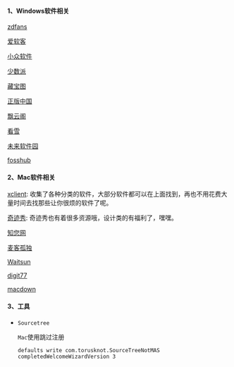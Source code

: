 <!--
 * @Author: Rainy
 * @Github: https://github.com/Rain120
 * @Date: 2019-01-20 16:02:18
 * @LastEditTime: 2019-03-23 20:03:42
 -->

#### 1、Windows软件相关
[zdfans](http://www.zdfans.com/)

[爱软客](http://www.bokeboke.net/)

[小众软件](https://www.appinn.com/)

[少数派](<https://sspai.com/>)

[藏宝图](<https://www.xjcbt.com/>)

[正版中国](https://getitfree.cn/)

[飘云阁](https://www.chinapyg.com/)

[看雪](https://www.pediy.com/)

[未来软件园](http://www.orsoon.com/)

[fosshub](https://www.fosshub.com/)

#### 2、Mac软件相关

[xclient](https://xclient.info/): 收集了各种分类的软件，大部分软件都可以在上面找到，再也不用花费大量时间去找那些让你很烦的软件了呢。

[奇迹秀](https://www.qijishow.com/): 奇迹秀也有着很多资源哦，设计类的有福利了，嘿嘿。

[知您网](https://www.zhinin.com/)

[麦客孤独](http://www.macgudu.net/)

[Waitsun](https://www.waitsun.com/)

[digit77](https://www.digit77.com/)

[macdown](https://www.macdown.com/)

#### 3、工具

- `Sourcetree`

  `Mac`使用跳过注册

  ```shell
  defaults write com.torusknot.SourceTreeNotMAS completedWelcomeWizardVersion 3
  ```

  

